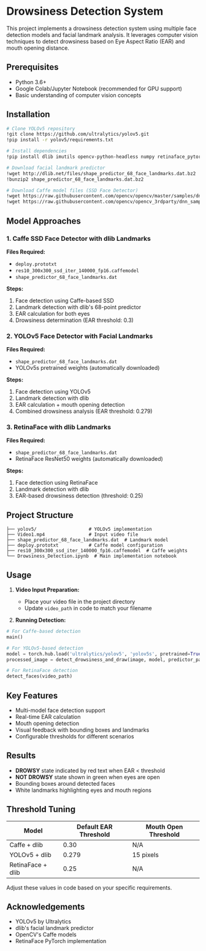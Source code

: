 # Drowsiness Detection System

This project implements a drowsiness detection system using multiple face detection models and facial landmark analysis. It leverages computer vision techniques to detect drowsiness based on Eye Aspect Ratio (EAR) and mouth opening distance.

## Prerequisites

- Python 3.6+
- Google Colab/Jupyter Notebook (recommended for GPU support)
- Basic understanding of computer vision concepts

## Installation

```bash
# Clone YOLOv5 repository
!git clone https://github.com/ultralytics/yolov5.git
!pip install -r yolov5/requirements.txt

# Install dependencies
!pip install dlib imutils opencv-python-headless numpy retinaface_pytorch pydub

# Download facial landmark predictor
!wget http://dlib.net/files/shape_predictor_68_face_landmarks.dat.bz2
!bunzip2 shape_predictor_68_face_landmarks.dat.bz2

# Download Caffe model files (SSD Face Detector)
!wget https://raw.githubusercontent.com/opencv/opencv/master/samples/dnn/face_detector/deploy.prototxt
!wget https://raw.githubusercontent.com/opencv/opencv_3rdparty/dnn_samples_face_detector_20180205_fp16/res10_300x300_ssd_iter_140000_fp16.caffemodel
```

## Model Approaches

### 1. Caffe SSD Face Detector with dlib Landmarks
**Files Required:**
- `deploy.prototxt`
- `res10_300x300_ssd_iter_140000_fp16.caffemodel`
- `shape_predictor_68_face_landmarks.dat`

**Steps:**
1. Face detection using Caffe-based SSD
2. Landmark detection with dlib's 68-point predictor
3. EAR calculation for both eyes
4. Drowsiness determination (EAR threshold: 0.3)

### 2. YOLOv5 Face Detector with Facial Landmarks
**Files Required:**
- `shape_predictor_68_face_landmarks.dat`
- YOLOv5s pretrained weights (automatically downloaded)

**Steps:**
1. Face detection using YOLOv5
2. Landmark detection with dlib
3. EAR calculation + mouth opening detection
4. Combined drowsiness analysis (EAR threshold: 0.279)

### 3. RetinaFace with dlib Landmarks
**Files Required:**
- `shape_predictor_68_face_landmarks.dat`
- RetinaFace ResNet50 weights (automatically downloaded)

**Steps:**
1. Face detection using RetinaFace
2. Landmark detection with dlib
3. EAR-based drowsiness detection (threshold: 0.25)

## Project Structure
```
├── yolov5/                   # YOLOv5 implementation
├── Video1.mp4                # Input video file
├── shape_predictor_68_face_landmarks.dat  # Landmark model
├── deploy.prototxt           # Caffe model configuration
├── res10_300x300_ssd_iter_140000_fp16.caffemodel  # Caffe weights
└── Drowsiness_Detection.ipynb  # Main implementation notebook
```

## Usage

1. **Video Input Preparation:**
   - Place your video file in the project directory
   - Update `video_path` in code to match your filename

2. **Running Detection:**
```python
# For Caffe-based detection
main()

# For YOLOv5-based detection
model = torch.hub.load('ultralytics/yolov5', 'yolov5s', pretrained=True)
processed_image = detect_drowsiness_and_draw(image, model, predictor_path)

# For RetinaFace detection
detect_faces(video_path)
```

## Key Features

- Multi-model face detection support
- Real-time EAR calculation
- Mouth opening detection
- Visual feedback with bounding boxes and landmarks
- Configurable thresholds for different scenarios

## Results

- **DROWSY** state indicated by red text when EAR < threshold
- **NOT DROWSY** state shown in green when eyes are open
- Bounding boxes around detected faces
- White landmarks highlighting eyes and mouth regions

## Threshold Tuning

| Model              | Default EAR Threshold | Mouth Open Threshold |
|--------------------|-----------------------|----------------------|
| Caffe + dlib       | 0.30                  | N/A                  |
| YOLOv5 + dlib      | 0.279                 | 15 pixels            |
| RetinaFace + dlib  | 0.25                  | N/A                  |

Adjust these values in code based on your specific requirements.

## Acknowledgements

- YOLOv5 by Ultralytics
- dlib's facial landmark predictor
- OpenCV's Caffe models
- RetinaFace PyTorch implementation
